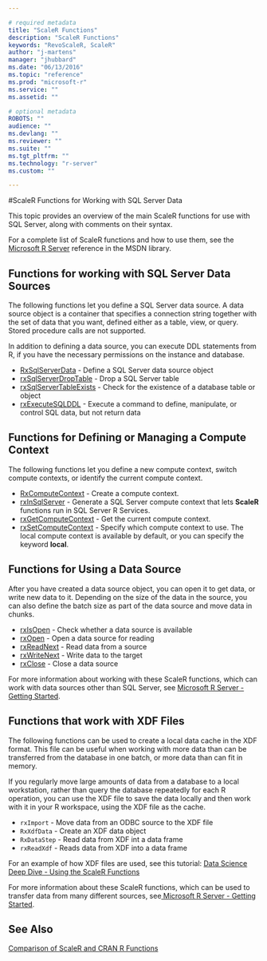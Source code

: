 ```yaml
---

# required metadata
title: "ScaleR Functions"
description: "ScaleR Functions"
keywords: "RevoScaleR, ScaleR"
author: "j-martens"
manager: "jhubbard"
ms.date: "06/13/2016"
ms.topic: "reference"
ms.prod: "microsoft-r"
ms.service: ""
ms.assetid: ""

# optional metadata
ROBOTS: ""
audience: ""
ms.devlang: ""
ms.reviewer: ""
ms.suite: ""
ms.tgt_pltfrm: ""
ms.technology: "r-server"
ms.custom: ""

---
```


#ScaleR Functions for Working with SQL Server Data

This topic provides an overview of the main ScaleR functions for use with SQL Server, along with comments on their syntax.

For a complete list of ScaleR functions and how to use them, see the [Microsoft R Server](https://msdn.microsoft.com/microsoft-r/index#) reference in the MSDN library.

## Functions for working with SQL Server Data Sources
The following functions let you define a SQL Server data source. A data source object is a container that specifies a connection string together with the set of data that you want, defined either as a table, view, or query. Stored procedure calls are not supported.  

In addition to defining a data source, you can execute DDL statements from R, if you have the necessary permissions on the instance and database.
+ [RxSqlServerData](RxSqlServerData.md) - Define a SQL Server  data source object
+ [rxSqlServerDropTable](rxSqlServerDropTable.md) - Drop a SQL Server  table
+ [rxSqlServerTableExists](rxSqlServerTableExists.md) - Check for the existence of a database table or object
+ [rxExecuteSQLDDL](rxExecuteSQLDDL.md) - Execute a command to define, manipulate, or control SQL data, but not return data  

## Functions for Defining or Managing a Compute Context
The following functions let you define a new compute context, switch compute contexts, or identify the current compute context.
+ [RxComputeContext](rxComputeContext.md) - Create a compute context.
+ [rxInSqlServer](rxInSqlServer.md) - Generate a SQL Server compute context that lets **ScaleR** functions run in SQL Server R Services.
+ [rxGetComputeContext](rxGetComputeContext.md) - Get the current compute context.
+ [rxSetComputeContext](rxSetComputeContext.md) - Specify which compute context to use. The local compute context is available by default, or you can specify the keyword **local**.

## Functions for Using a Data Source
After you have created a data source object, you can open it to get data, or write new data to it. Depending on the size of the data in the source, you can also define the batch size as part of the data source and move data in chunks.
+ [rxIsOpen](rxIsOpen.md) - Check whether a data source is available
+ [rxOpen](rxOpen.md) - Open a data source for reading
+ [rxReadNext](rxReadNext.md) - Read data from a source
+ [rxWriteNext](rxWriteNext.md) - Write data to the target
+ [rxClose](rxClose.md) - Close a data source

For more information about working with these ScaleR functions, which can work with data sources other than SQL Server, see [ Microsoft R Server - Getting Started](../microsoft-r-getting-started.md).

## Functions that work with XDF Files
The following functions can be used to create a local data cache in the XDF format. This file can be useful when working with more data than can be transferred from the database in one batch, or more data than can fit in memory.

If you regularly move large amounts of data from a database to a local workstation, rather than query the database repeatedly for each R operation, you can use the XDF file to save the data locally and then work with it in your R workspace, using the XDF file as the cache.

+ `rxImport` - Move data from an ODBC source to the XDF file
+ `RxXdfData` - Create an XDF data object
+ `RxDataStep` - Read data from XDF int a data frame
+ `rxReadXdf` - Reads data from XDF into a data frame

For an example of how XDF files are used, see this tutorial:  [Data Science Deep Dive - Using the ScaleR Functions](https://msdn.microsoft.com/en-us/library/mt637368.aspx)

For more information about these ScaleR functions, which can be used to transfer data from many different sources, see[ Microsoft R Server - Getting Started](../microsoft-r-getting-started.md).

## See Also
[Comparison of ScaleR and CRAN R Functions](compare-base-r-scaler-functions.md)
